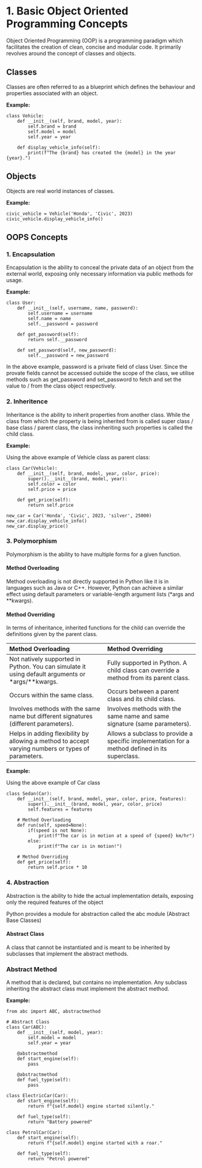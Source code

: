 # 1. Basic Object Oriented Programming Concepts

Object Oriented Programming (OOP) is a programming paradigm which facilitates the creation of clean, concise and modular code. It primarily revolves around the concept of classes and objects.

## Classes

Classes are often referred to as a blueprint which defines the behaviour and properties associated with an object.

**Example:**

    class Vehicle:
        def __init__(self, brand, model, year):
            self.brand = brand
            self.model = model
            self.year = year

        def display_vehicle_info(self):
            print(f"The {brand} has created the {model} in the year {year}.")

## Objects

Objects are real world instances of classes.

**Example:**

    civic_vehicle = Vehicle('Honda', 'Civic', 2023)
    civic_vehicle.display_vehicle_info()

## OOPS Concepts

### 1. **Encapsulation**

Encapsulation is the ability to conceal the private data of an object from the external world, exposing only necessary information via public methods for usage.

**Example:**

    class User:
        def __init__(self, username, name, password):
            self.username = username
            self.name = name
            self.__password = password

        def get_password(self):
            return self.__password

        def set_password(self, new_password):
            self.__password = new_password

In the above example, password is a private field of class User. Since the provate fields cannot be accessed outside the scope of the class, we utilise methods such as get_password and set_password to fetch and set the value to / from the class object respectively.

### 2. **Inheritence**

Inheritance is the ability to inherit properties from another class. While the class from which the property is being inherited from is called super class / base class / parent class, the class innheriting such properties is called the child class.

**Example:**

Using the above example of Vehicle class as parent class:

    class Car(Vehicle):
        def __init__(self, brand, model, year, color, price):
            super().__init__(brand, model, year):
            self.color = color
            self.price = price

        def get_price(self):
            return self.price

    new_car = Car('Honda', 'Civic', 2023, 'silver', 25000)
    new_car.display_vehicle_info()
    new_car.display_price()

### 3. **Polymorphism**

Polymorphism is the ability to have multiple forms for a given function.

#### **Method Overloading**  

Method overloading is not directly supported in Python like it is in languages such as Java or C++. However, Python can achieve a similar effect using default parameters or variable-length argument lists (*args and **kwargs).

#### **Method Overriding**  

In terms of inheritance, inherited functions for the child can override the definitions given by the parent class.

| **Method Overloading** | **Method Overriding** |
| :---        |    :----   |
| Not natively supported in Python. You can simulate it using default arguments or *args/**kwargs. | Fully supported in Python. A child class can override a method from its parent class. |
| Occurs within the same class. | Occurs between a parent class and its child class. |
| Involves methods with the same name but different signatures (different parameters). | Involves methods with the same name and same signature (same parameters). |
| Helps in adding flexibility by allowing a method to accept varying numbers or types of parameters. | Allows a subclass to provide a specific implementation for a method defined in its superclass. |

**Example:**

Using the above example of Car class

    class Sedan(Car):
        def __init__(self, brand, model, year, color, price, features):
            super().__init__(brand, model, year, color, price)
            self.features = features

        # Method Overloading
        def run(self, speed=None):
            if(speed is not None):
                print(f"The car is in motion at a speed of {speed} km/hr")
            else:
                print(f"The car is in motion!")            

        # Method Overriding
        def get_price(self):
            return self.price * 10

### 4. **Abstraction**

Abstraction is the ability to hide the actual implementation details, exposing only the required features of the object

Python provides a module for abstraction called the abc module (Abstract Base Classes)

#### **Abstract Class**  

A class that cannot be instantiated and is meant to be inherited by subclasses that implement the abstract methods.

### **Abstract Method**

A method that is declared, but contains no implementation. Any subclass inheriting the abstract class must implement the abstract method.

**Example:**

    from abc import ABC, abstractmethod

    # Abstract Class
    class Car(ABC):
        def __init__(self, model, year):
            self.model = model
            self.year = year

        @abstractmethod
        def start_engine(self):
            pass

        @abstractmethod
        def fuel_type(self):
            pass

    class ElectricCar(Car):
        def start_engine(self):
            return f"{self.model} engine started silently."

        def fuel_type(self):
            return "Battery powered"

    class PetrolCar(Car):
        def start_engine(self):
            return f"{self.model} engine started with a roar."

        def fuel_type(self):
            return "Petrol powered"
            
